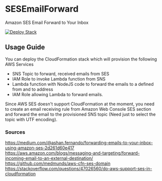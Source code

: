 # SESEmailForward
Amazon SES Email Forward to Your Inbox

[![Deploy Stack](https://s3.amazonaws.com/cloudformation-examples/cloudformation-launch-stack.png)](https://console.aws.amazon.com/cloudformation/home?region=us-east-1#/stacks/new?stackName=SESEmailForward&templateURL=https://s3.amazonaws.com/public.cf.templates/forwarder.template)

## Usage Guide
You can deploy the CloudFormation stack which will provision the following AWS Services
- SNS Topic to forward, received emails from SES
- IAM Role to invoke Lambda function from SNS
- Lambda function with NodeJS code to forward the emails to a defined from and to address
- IAM Role allowing Lambda to forward emails.

Since AWS SES doesn't support CloudFormation at the moment, you need to create an email receiving rule from Amazon Web Console SES section and forward the email to the provisioned SNS topic (Need just to select the topic with UTF encoding).

### Sources ###
https://medium.com/@ashan.fernando/forwarding-emails-to-your-inbox-using-amazon-ses-2d261d60e417
https://aws.amazon.com/blogs/messaging-and-targeting/forward-incoming-email-to-an-external-destination/
https://github.com/medmunds/aws-cfn-ses-domain
https://stackoverflow.com/questions/47026560/do-aws-support-ses-in-cloudformation
